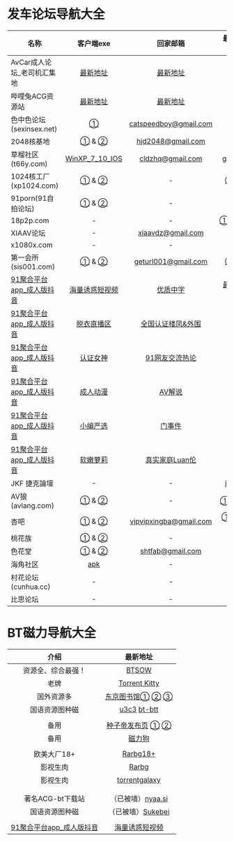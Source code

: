 # 发车论坛导航大全



| 名称                                                |                          客户端exe                           |                       回家邮箱                        |                        最新地址发布页                        |
| --------------------------------------------------- | :----------------------------------------------------------: | :---------------------------------------------------: | :----------------------------------------------------------: |
| AvCar成人论坛_老司机汇集地     | [最新地址](http://dd.ma/jCcKhLYB) | [最新地址](http://dd.ma/jCcKhLYB) | [最新地址](http://dd.ma/jCcKhLYB) |
| 哔哩兔ACG资源站                | [最新地址](http://dd.ma/v0F94YYC) | [最新地址](http://dd.ma/v0F94YYC) | [最新地址](http://dd.ma/v0F94YYC) |
| 色中色论坛(sexinsex.net)                            | [①](https://www.mediafire.com/file/03bf9sek6nk5tuv/%E8%89%B2%E4%B8%AD%E8%89%B2%E5%9C%B0%E5%9D%80%E5%8F%91%E5%B8%83%E5%99%A8.rar/file) | [catspeedboy@gmail.com](mailto:catspeedboy@gmail.com) |               [①](http://174.127.195.66/bbs/)                |
| 2048核基地                                          | [①](https://github.com/jtdh/luntan/files/8078873/2048.zip) & [②](https://www.mediafire.com/file/c400441xvn6qglx/2048%E6%A0%B8%E5%9F%BA%E5%9C%B0%E5%8F%91%E5%B8%83%E5%99%A8.zip/file) |     [hjd2048@gmail.com](mailto:hjd2048@gmail.com)     |    [①](http://50qc.com:2048/) & [②](http://26t.net:2048/)    |
| 草榴社区(t66y.com)                                  | [WinXP_7_10_IOS](https://www.mediafire.com/file/wc2ggpxg4nxyhec/%E8%8D%89%E6%A6%B4%E5%8F%91%E5%B8%83%E5%99%A8.zip/file) |      [cldzhq@gmail.com](mailto:cldzhq@gmail.com)      |            [gfqzkep.com](http://www.gfqzkep.com/)            |
| 1024核工厂(xp1024.com)                              | [①](https://github.com/jtdh/luntan/files/8080733/1024.zip) & [②](https://www.mediafire.com/file/iqendjdz0cjra29/1024%E6%A0%B8%E5%B7%A5%E5%8E%82%E5%8F%91%E5%B8%83%E5%99%A8.zip/file) |                           -                           | [①](http://b11.hjfgczh733.rocks/bbs2.php) & [②](http://k11.csjbzcjnr.rocks/pw/)[③](http://b11.zbwymdcjsgg.rocks/pw/html_data/3/1711/846891.html) |
| 91porn(91自拍论坛)                                  | [①](https://github.com/jtdh/luntan/files/8090010/91app.zip) &  [②](https://www.mediafire.com/file/wbcq7s94xc6vc8n/91app.zip/file) |                           -                           |          [91home](https://www.ebay.com/usr/91home)           |
| 18p2p.com                                           |                              -                               |                           -                           | [①](http://www.18board.me/)[②](http://www.18p2p.me/)[③](http://www.18p2p.info/)[④]([http://www.18board.tv](http://www.18board.tv/) )[⑤](http://www.18board.net/) |
| XIAAV论坛                                           |                              -                               |                   xiaavdz@gmail.com                   |               [xavlt.com](https://xavlt.com/)                |
| x1080x.com                                          |                              -                               |                           -                           |               [c996.me](https://www.c996.me/)                |
| 第一会所(sis001.com)                                | [①](https://github.com/jtdh/luntan/files/8090016/sis001.zip) &  [②](https://www.mediafire.com/file/0fxrkeqr34tpd2q/sis001.zip/file) |                  geturl001@gmail.com                  | [①](http://23.225.172.95/) &  [②](http://154.84.5.235/)[③](https://gre.sislook.com/) |
| [91聚合平台app_成人版抖音](https://v.hallo365.top/) |          [海量诱惑短视频](https://v.hallo365.top/)           |          [优质中字](https://v.hallo365.top/)          |         [最新国产大厂制片](https://v.hallo365.top/)          |
| [91聚合平台app_成人版抖音](https://v.hallo365.top/) |            [脱衣直播区](https://v.hallo365.top/)             |     [全国认证楼凤&外围](https://v.hallo365.top/)      |             [空投女友](https://v.hallo365.top/)              |
| [91聚合平台app_成人版抖音](https://v.hallo365.top/) |             [认证女神](https://v.hallo365.top/)              |       [91网友交流热论](https://v.hallo365.top/)       |             [同城交流](https://v.hallo365.top/)              |
| [91聚合平台app_成人版抖音](https://v.hallo365.top/) |             [成人动漫](https://v.hallo365.top/)              |           [AV解说](https://v.hallo365.top/)           |             [经典三级](https://v.hallo365.top/)              |
| [91聚合平台app_成人版抖音](https://v.hallo365.top/) |             [小编严选](https://v.hallo365.top/)              |           [门事件](https://v.hallo365.top/)           |             [情趣综艺](https://v.hallo365.top/)              |
| [91聚合平台app_成人版抖音](https://v.hallo365.top/) |             [软嫩萝莉](https://v.hallo365.top/)              |       [真实家庭Luan伦](https://v.hallo365.top/)       |             [激情小说](https://v.hallo365.top/)              |
| JKF 捷克論壇                                        |                              -                               |                           -                           |           [jkforum.net](https://www.jkforum.net/)            |
| AV狼(avlang.com)                                    | [①](https://github.com/jtdh/luntan/files/8090014/avlang.zip) &  [②](https://www.mediafire.com/file/rfvh7xpelwby9af/avlang.zip/file) |                           -                           |       [①](http://www.avlang.xyz/dizhi.php) 答：avlang        |
| 杏吧                                                | [①](https://github.com/jtdh/luntan/files/8090019/default.zip) &  [②](https://www.mediafire.com/file/i1c5fclkx7z5eq7/%25E6%259D%258F%25E5%2590%25A7.zip/file) |                vipvipxingba@gmail.com                 | [①](https://xn--50-ff8ct7p.com/) [②](https://xn--86-ff8ct7p.com/) [③](https://xn--36-ff8ct7p.com/) [④](https://xn--26-ff8ct7p.com/) [⑤](https://xn--16-ff8ct7p.com/) |
| 桃花族                                              | [①](https://github.com/jtdh/luntan/files/8090018/dizhi.zip) &  [②](https://www.mediafire.com/file/vkktvxr0uyl1ocb/%25E6%25A1%2583%25E8%258A%25B1%25E6%2597%258Fdizhi.zip/file) |                           -                           |                  [①](http://taohuale3.com)                   |
| 色花堂                                              | [①](https://github.com/jtdh/luntan/files/8090012/98.zip) &  [②](https://www.mediafire.com/file/fdej02r13erql2r/98%25E5%25A0%2582%25E7%25BD%2591%25E5%259D%2580%25E5%258F%2591%25E5%25B8%2583%25E5%2599%25A8.zip/file) |      [shtfab@gmail.com](mailto:shtfab@gmail.com)      |            [①](https://www.ebay.com/usr/98dizhi/)            |
| 海角社区                                            |       [apk](https://hj3a7.com/down/20211027173050.apk)       |                           -                           |                    [①](https://hjf9e.com)                    |
| 村花论坛(cunhua.cc)                                 |                              -                               |                           -                           | [①](https://www.xingba.pw) &  [②](https://www.cunhua.sbs//)  |
| 比思论坛                                            |                              -                               |                           -                           |           [caregirl](http://caregirl.net/302.html)           |


# BT磁力导航大全



|                        介绍                         |                           最新地址                           |
| :-------------------------------------------------: | :----------------------------------------------------------: |
|                 资源全、综合最强！                  |                 [BTSOW](https://btsow.com/)                  |
|                        老牌                         |       [Torrent Kitty](https://torrentkittyurl.com/tk/)       |
|                     国外资源多                      | [东京图书馆①](https://www.tokyotosho.info/)   [②](http://tokyotosho.se/)   [③](https://tokyo-tosho.net/) |
|                   国语资源图种磁                    | [u3c3](https://u3c3.cc/) [bt-btt](https://www.ebay.com/usr/bt-btt) |
|                                                     |                                                              |
|                        备用                         | [种子帝发布页](https://www.zhongzidizhi.com/)   [①](https://m.zhongziso61.xyz/)   [②](https://m.zhongziso19.xyz/) |
|                        备用                         |                [磁力狗](http://a.202089.xyz/)                |
|                                                     |                                                              |
|                     欧美大厂18+                     | [Rarbg18+](https://rarbgdata.org/torrents.php?category=2;4)  |
|                      影视生肉                       |               [Rarbg](https://rarbgdata.org/)                |
|                      影视生肉                       |          [torrentgalaxy](https://torrentgalaxy.to/)          |
|                                                     |                                                              |
|                                                     |                                                              |
|                  著名ACG-bt下载站                   |            （已被墙）[nyaa.si](https://nyaa.si/)             |
|                   国语资源图种磁                    |        （已被墙）[Sukebei](https://sukebei.nyaa.si/)         |
|                                                     |                                                              |
| [91聚合平台app_成人版抖音](https://v.hallo365.top/) |          [海量诱惑短视频](https://v.hallo365.top/)           |

